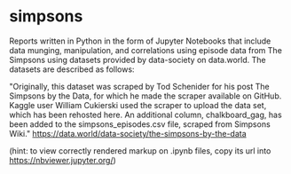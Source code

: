# simpsons

Reports written in Python in the form of Jupyter Notebooks that include data munging, manipulation, 
and correlations using episode data from The Simpsons using datasets provided by data-society on 
data.world.  The datasets are described as follows:

"Originally, this dataset was scraped by Tod Schenider for his post The Simpsons by the Data, for which he made the scraper 
available on GitHub. Kaggle user William Cukierski used the scraper to upload the data set, which has been rehosted here.
An additional column, chalkboard_gag, has been added to the simpsons_episodes.csv file, scraped from Simpsons Wiki." 
https://data.world/data-society/the-simpsons-by-the-data

(hint: to view correctly rendered markup on .ipynb files, copy its url into https://nbviewer.jupyter.org/)
